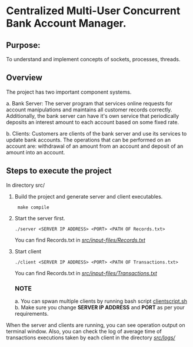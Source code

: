 # Centralized Multi-User Concurrent Bank Account Manager.

## Purpose:
To understand and implement concepts of sockets, processes, threads.

## Overview
The project has two important component systems.

a. Bank Server: 
The server program that services online requests for account manipulations and maintains all customer records correctly. Additionally, the bank server can have it's own service that periodically deposits an interest amount to each account based on some fixed rate.

b. Clients: 
Customers are clients of the bank server and use its services to update bank accounts. The operations that can be performed on an account are: withdrawal of an amount from an account and deposit of an amount into an account. 

## Steps to execute the project 
In directory src/

1. Build the project and generate server and client executables.

        make compile 

 
2.	Start the server first.

        ./server <SERVER IP ADDRESS> <PORT> <PATH OF Records.txt>
    You can find Records.txt in  *[src/input-files/Records.txt](https://github.com/BhushanMahajan25/Centralized-Multi-User-Concurrent-Bank-Account-Manager/blob/main/src/input-files/Records.txt)*
3.	Start client

        ./client <SERVER IP ADDRESS> <PORT> <PATH OF Transactions.txt>
    You can find Records.txt in  *[src/input-files/Transactions.txt](https://github.com/BhushanMahajan25/Centralized-Multi-User-Concurrent-Bank-Account-Manager/blob/main/src/input-files/Transactions.txt)*

    ### NOTE
    a. You can spwan multiple clients by running bash script [clientscript.sh](https://github.com/BhushanMahajan25/Centralized-Multi-User-Concurrent-Bank-Account-Manager/blob/main/src/clientscript.sh)
    b. Make sure you change **SERVER IP ADDRESS** and **PORT** as per your requirements.

When the server and clients are running, you can see operation output on terminal window. Also, you can check the log of average time of transactions executions taken by each client in the directory *[src/logs/](https://github.com/BhushanMahajan25/Centralized-Multi-User-Concurrent-Bank-Account-Manager/tree/main/src/logs)*
